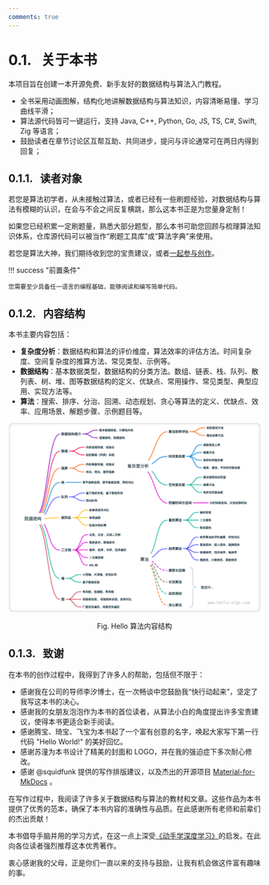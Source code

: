 ```yaml
---
comments: true
---
```


# 0.1. &nbsp; 关于本书

本项目旨在创建一本开源免费、新手友好的数据结构与算法入门教程。

- 全书采用动画图解，结构化地讲解数据结构与算法知识，内容清晰易懂、学习曲线平滑；
- 算法源代码皆可一键运行，支持 Java, C++, Python, Go, JS, TS, C#, Swift, Zig 等语言；
- 鼓励读者在章节讨论区互帮互助、共同进步，提问与评论通常可在两日内得到回复；

## 0.1.1. &nbsp; 读者对象

若您是算法初学者，从未接触过算法，或者已经有一些刷题经验，对数据结构与算法有模糊的认识，在会与不会之间反复横跳，那么这本书正是为您量身定制！

如果您已经积累一定刷题量，熟悉大部分题型，那么本书可助您回顾与梳理算法知识体系，仓库源代码可以被当作“刷题工具库”或“算法字典”来使用。

若您是算法大神，我们期待收到您的宝贵建议，或者[一起参与创作](https://www.hello-algo.com/chapter_appendix/contribution/)。

!!! success "前置条件"

    您需要至少具备任一语言的编程基础，能够阅读和编写简单代码。

## 0.1.2. &nbsp; 内容结构

本书主要内容包括：

- **复杂度分析**：数据结构和算法的评价维度，算法效率的评估方法。时间复杂度、空间复杂度的推算方法、常见类型、示例等。
- **数据结构**：基本数据类型，数据结构的分类方法。数组、链表、栈、队列、散列表、树、堆、图等数据结构的定义、优缺点、常用操作、常见类型、典型应用、实现方法等。
- **算法**：搜索、排序、分治、回溯、动态规划、贪心等算法的定义、优缺点、效率、应用场景、解题步骤、示例题目等。

![Hello 算法内容结构](about_the_book.assets/hello_algo_mindmap.png)

<p align="center"> Fig. Hello 算法内容结构 </p>

## 0.1.3. &nbsp; 致谢

在本书的创作过程中，我得到了许多人的帮助，包括但不限于：

- 感谢我在公司的导师李汐博士，在一次畅谈中您鼓励我“快行动起来”，坚定了我写这本书的决心。
- 感谢我的女朋友泡泡作为本书的首位读者，从算法小白的角度提出许多宝贵建议，使得本书更适合新手阅读。
- 感谢腾宝、琦宝、飞宝为本书起了一个富有创意的名字，唤起大家写下第一行代码 "Hello World!" 的美好回忆。
- 感谢苏潼为本书设计了精美的封面和 LOGO，并在我的强迫症下多次耐心修改。
- 感谢 @squidfunk 提供的写作排版建议，以及杰出的开源项目 [Material-for-MkDocs](https://github.com/squidfunk/mkdocs-material/tree/master) 。

在写作过程中，我阅读了许多关于数据结构与算法的教材和文章。这些作品为本书提供了优秀的范本，确保了本书内容的准确性与品质。在此感谢所有老师和前辈们的杰出贡献！

本书倡导手脑并用的学习方式，在这一点上深受[《动手学深度学习》](https://github.com/d2l-ai/d2l-zh)的启发。在此向各位读者强烈推荐这本优秀著作。

衷心感谢我的父母，正是你们一直以来的支持与鼓励，让我有机会做这件富有趣味的事。
